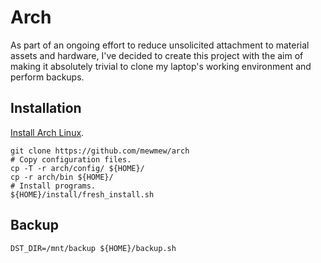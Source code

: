 # Arch

As part of an ongoing effort to reduce unsolicited attachment to material assets and hardware, I've decided to create this project with the aim of making it absolutely trivial to clone my laptop's working environment and perform backups.

## Installation

[Install Arch Linux](https://gist.github.com/mewmew/b139b36fb6e41a7d5a65).

```shell
git clone https://github.com/mewmew/arch
# Copy configuration files.
cp -T -r arch/config/ ${HOME}/
cp -r arch/bin ${HOME}/
# Install programs.
${HOME}/install/fresh_install.sh
```

## Backup

```shell
DST_DIR=/mnt/backup ${HOME}/backup.sh
```
